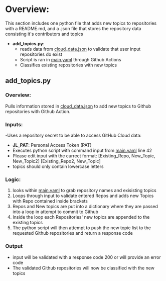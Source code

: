 # Overview:
This section includes one python file that adds new topics to repositories with a README.md, and a .json file that stores the repository data consisting it's contributors and topics

- **add_topics.py**:
  - reads data from [cloud_data.json](https://github.com/lopezjoa/TopicTest/blob/main/cloud_data.json) to validate that user input repositories do exist
  - Script is ran in [main.yaml](https://github.com/lopezjoa/TopicTest/blob/main/.github/workflows/main.yml) through Github Actions
  - Classifies existing repositories with new topics
 
## add_topics.py

### Overview:
Pulls information stored in [cloud_data.json](https://github.com/lopezjoa/TopicTest/blob/main/cloud_data.json) to add new topics to Github repositories with Github Action.

### Inputs:
-Uses a repository secret to be able to access GitHub Cloud data:
- **JL_PAT**: Personal Access Token (PAT)
- Executes python script with command input from [main.yaml](https://github.com/lopezjoa/TopicTest/blob/main/.github/workflows/main.yml) line 42
- Please edit input with the currect format: [Existing_Repo, New_Topic, New_Topic2] [Existing_Repo2, New_Topic]
- topics should only contain lowercase letters
  
### Logic:
  1. looks within [main.yaml](https://github.com/lopezjoa/TopicTest/blob/main/.github/workflows/main.yml) to grab repository names and exisisting topics
  2. Loops through input to validate entered Repos and adds new Topics with Repo contained inside brackets
  3. Repos and New topics are put into a dictionary where they are passed into a loop in attempt to commit to Github
  4. Inside the loop each Repositories' new topics are appended to the existing topics
  5. The python script will then attempt to push the new topic list to the requested Github repositories and return a response code 
### Output
  - input will be validated with a response code 200 or will provide an error code
  - The validated Github repositories will now be classified with the new topics
